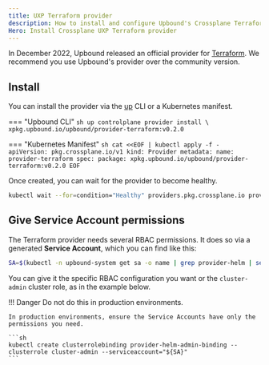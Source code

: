 ```yaml
---
title: UXP Terraform provider
description: How to install and configure Upbound's Crossplane Terraform provider
Hero: Install Crossplane UXP Terraform provider
---
```


In December 2022, Upbound released an official provider for [Terraform](https://marketplace.upbound.io/providers/upbound/provider-terraform/latest).
We recommend you use Upbound's provider over the community version.

## Install

You can install the provider via the [up](https://docs.upbound.io/cli/) CLI or a Kubernetes manifest.

=== "Upbound CLI"
    ```sh
    up controlplane provider install \
      xpkg.upbound.io/upbound/provider-terraform:v0.2.0
    ```

=== "Kubernetes Manifest"
    ```sh
    cat <<EOF | kubectl apply -f -
    apiVersion: pkg.crossplane.io/v1
    kind: Provider
    metadata:
      name: provider-terraform
    spec:
      package: xpkg.upbound.io/upbound/provider-terraform:v0.2.0
    EOF
    ```

Once created, you can wait for the provider to become healthy.

```sh
kubectl wait --for=condition="Healthy" providers.pkg.crossplane.io provider-terraform
```

## Give Service Account permissions

The Terraform provider needs several RBAC permissions.
It does so via a generated **Service Account**, which you can find like this:

```sh
SA=$(kubectl -n upbound-system get sa -o name | grep provider-helm | sed -e 's|serviceaccount\/|upbound-system:|g')
```

You can give it the specific RBAC configuration you want or the `cluster-admin` cluster role, as in the example below.

!!! Danger
    Do not do this in production environments.

    In production environments, ensure the Service Accounts have only the permissions you need.

    ```sh
    kubectl create clusterrolebinding provider-helm-admin-binding --clusterrole cluster-admin --serviceaccount="${SA}"
    ```
